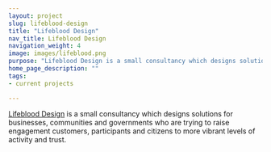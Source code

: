 ```yaml
---
layout: project
slug: lifeblood-design
title: "Lifeblood Design"
nav_title: Lifeblood Design
navigation_weight: 4
image: images/lifeblood.png
purpose: "Lifeblood Design is a small consultancy which designs solutions for businesses, communities and governments who are trying to raise engagement customers, participants and citizens to more vibrant levels of activity and trust."
home_page_description: ""
tags:
- current projects

---
```


[Lifeblood Design](http://lifeblooddesign.com/) is a small consultancy which designs solutions for businesses, communities and governments who are trying to raise engagement customers, participants and citizens to more vibrant levels of activity and trust.
